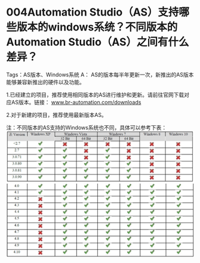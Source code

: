 # 004Automation Studio（AS）支持哪些版本的windows系统？不同版本的Automation Studio（AS）之间有什么差异？
Tags：AS版本、Windows系统
A：
AS的版本每半年更新一次，新推出的AS版本能够兼容新推出的硬件以及功能。

1.已经建立的项目，推荐使用相同版本的AS进行维护和更新。请前往官网下载对应AS版本。链接： www.br-automation.com/downloads

2.对于新建的项目，推荐使用最新版本AS。

注：不同版本的AS支持的Windows系统也不同，具体可以参考下表：
![Img](./FILES/004Automation%20Studio（AS）支持哪些版本的windows系统？不同版本的Automation%20Studio（AS）之间有什么差异？.md/img-20220530002436.png)
![Img](./FILES/004Automation%20Studio（AS）支持哪些版本的windows系统？不同版本的Automation%20Studio（AS）之间有什么差异？.md/img-20220530002439.png)
